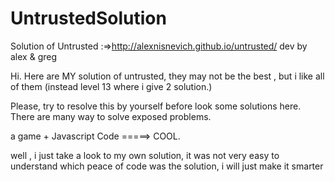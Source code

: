 UntrustedSolution
=================

Solution of Untrusted :=>http://alexnisnevich.github.io/untrusted/ dev by alex & greg

Hi.
Here are MY solution of untrusted, they may not be the best , but i like all of them (instead level 13 where i give 2 solution.)

Please, try to resolve this by yourself before look some solutions here. There are many way to solve exposed problems.


a game + Javascript Code =====> COOL.




well , i just take a look to my own solution, it was not very easy to understand which peace of code was the solution, i will just make it smarter
